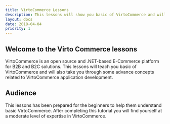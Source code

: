 ```yaml
---
title: VirtoCommerce Lessons
description: This lessons will show you basic of VirtoCommerce and will also take you through some advance concepts related to VirtoCommerce application development.
layout: docs
date: 2018-04-04
priority: 1
---
```

## Welcome to the Virto Commerce lessons
VirtoCommerce is an open source and .NET-based E-Commerce platform for B2B and B2C solutions.
This lessons will teach you basic of VirtoCommerce and will also take you through some advance concepts related to VirtoCommerce application development.

## Audience
This lessons has been prepared for the beginners to help them understand basic VirtoCommerce.
After completing this tutorial you will find yourself at a moderate level of expertise in VirtoCommerce.
